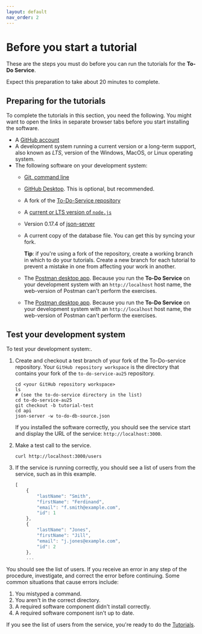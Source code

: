 ```yaml
---
layout: default
nav_order: 2
---
```


# Before you start a tutorial

These are the steps you must do before you can run
the tutorials for the **To-Do Service**.

Expect this preparation to take about 20 minutes to complete.

## Preparing for the tutorials

To complete the tutorials in this section, you need the following.
You might want to open the links in separate browser tabs before you start installing the software.

<!-- vale Google.Acronyms = NO -->

- A [GitHub account](https://github.com)
- A development system running a current version or a
long-term support, also known as _LTS_, version of the Windows, MacOS, or Linux operating system.
- The following software on your development system:
    - [Git, command line](https://docs.github.com/en/get-started/quickstart/set-up-git)
    - [GitHub Desktop](https://desktop.github.com). This is optional, but recommended.
    - A fork of the [To-Do-Service repository](https://github.com/UWC2-APIDOC/to-do-service-au25)
    - A [current or LTS version of `node.js`](https://nodejs.org/en/download)
    - Version 0.17.4 of [json-server](https://www.npmjs.com/package/json-server/v/0.17.4)
    - A current copy of the database file. You can get this by syncing your fork.
  
        **Tip**: if you're using a fork of the repository, create a working branch in which to do your tutorials. Create a new branch for each tutorial to prevent a mistake in one from affecting your work in another.
    - The [Postman desktop app](https://www.postman.com/downloads/). Because you run the **To-Do Service** on your development system with an `http://localhost` host name, the web-version of Postman can't perform the exercises.
    - The [Postman desktop app](https://www.postman.com/downloads/). Because you run the **To-Do Service** on your development system with an `http://localhost` host name, the web-version of Postman can't perform the exercises.

<!-- vale Google.Acronyms = YES -->

## Test your development system

To test your development system:.

1. Create and checkout a test branch of your fork of the To-Do-service repository. Your `GitHub repository workspace` is the directory that contains your fork of the `to-do-service-au25` repository.

    ```shell
    cd <your GitHub repository workspace>
    ls
    # (see the to-do-service directory in the list)
    cd to-do-service-au25
    git checkout -b tutorial-test
    cd api
    json-server -w to-do-db-source.json
    ```

    If you installed the software correctly, you should see
    the service start and display the URL of the service: `http://localhost:3000`.

2. Make a test call to the service.

    ```shell
    curl http://localhost:3000/users
    ```

3. If the service is running correctly, you should see a list of users from the service, such as in this example.

    ```js
    [
        {
            "lastName": "Smith",
            "firstName": "Ferdinand",
            "email": "f.smith@example.com",
            "id": 1
        },
        {
            "lastName": "Jones",
            "firstName": "Jill",
            "email": "j.jones@example.com",
            "id": 2
        },
        ...
    ```

You should see the list of users.
If you receive an error in any step of the procedure, investigate, and correct the error before continuing.
Some common situations that cause errors include:

1. You mistyped a command.
2. You aren't in the correct directory.
3. A required software component didn't install correctly.
4. A required software component isn't up to date.

If you see the list of users from the service, you're ready to do
the [Tutorials](tutorials.md).
